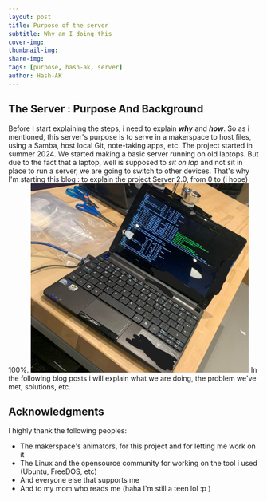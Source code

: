 ```yaml
---
layout: post
title: Purpose of the server
subtitle: Why am I doing this
cover-img: 
thumbnail-img: 
share-img: 
tags: [purpose, hash-ak, server]
author: Hash-AK
---
```

## The Server : Purpose And Background
Before I start explaining the steps, i need to explain **_why_** and **_how_**. 
So as i mentioned, this server's purpose is to serve in a makerspace to host files, using a Samba, host local Git, note-taking apps, etc. The project started in summer 2024. We started making a basic server running on old laptops. But due to the fact that a laptop, well is supposed to _sit on lap_ and not sit in place to run a server, we are going to switch to other devices. That's why I'm starting this blog : to explain the project Server 2.0, from 0 to (i hope) 100%.
![Image of the old laptop running Samba](/assets/img/Old-server-censored.png)
In the following blog posts i will explain what we are doing, the problem we've met, solutions, etc.  
## Acknowledgments
I highly thank the following peoples: 
- The makerspace's animators, for this project and for letting me work on it
- The Linux and the opensource community for working on the tool i used (Ubuntu, FreeDOS, etc)
- And everyone else that supports me
- And to my mom who reads me (haha I'm still a teen lol :p )
